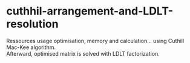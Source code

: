 # cuthhil-arrangement-and-LDLT-resolution
Ressources usage optimisation, memory and calculation... using Cuthill Mac-Kee algorithm. <br>
Afterward, optimised matrix is solved with LDLT factorization.
